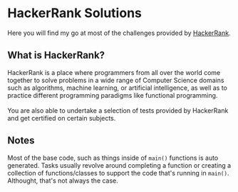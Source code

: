 # HackerRank Solutions
Here you will find my go at most of the challenges provided by [HackerRank](https://www.hackerrank.com).

## What is HackerRank?
HackerRank is a place where programmers from all over the world come together to solve problems in a wide range of Computer Science domains such as algorithms, machine learning, or artificial intelligence, as well as to practice different programming paradigms like functional programming.
<br><br>
You are also able to undertake a selection of tests provided by HackerRank and get certified on certain subjects.

## Notes
Most of the base code, such as things inside of `main()` functions is auto generated. Tasks usually revolve around completing a function or creating a collection of functions/classes to support the code that's running in `main()`. <br>
Althought, that's not always the case.
